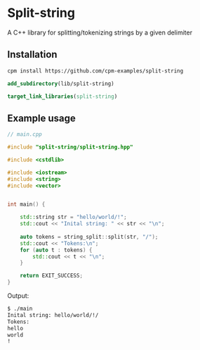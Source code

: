 # Split-string

A C++ library for splitting/tokenizing strings by a given delimiter

## Installation

```sh
cpm install https://github.com/cpm-examples/split-string
```

```cmake
add_subdirectory(lib/split-string)

target_link_libraries(split-string)
```

## Example usage

```c++
// main.cpp

#include "split-string/split-string.hpp"

#include <cstdlib>

#include <iostream>
#include <string>
#include <vector>


int main() {

	std::string str = "hello/world/!";
	std::cout << "Inital string: " << str << "\n";
	
	auto tokens = string_split::split(str, "/");	
	std::cout << "Tokens:\n";
	for (auto t : tokens) {
		std::cout << t << "\n";
	}

	return EXIT_SUCCESS;
}
```

Output:

```sh
$ ./main
Inital string: hello/world/!/
Tokens:
hello
world
!
```
